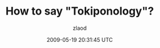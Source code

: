 ---
title: 'How to say &quot;Tokiponology&quot;?'
posts: 8
hash: 'dfSzHfoL'
author: 'zlaod'
date: 2009-05-19 20:31:45 UTC
sources:
  - https://tokipona.yahoogroups.narkive.com/dfSzHfoL
---